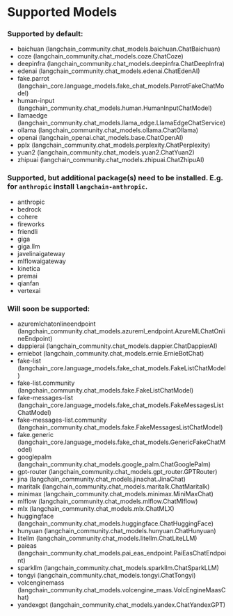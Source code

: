 # Supported Models

### Supported by default:

* baichuan (langchain_community.chat_models.baichuan.ChatBaichuan)
* coze (langchain_community.chat_models.coze.ChatCoze)
* deepinfra (langchain_community.chat_models.deepinfra.ChatDeepInfra)
* edenai (langchain_community.chat_models.edenai.ChatEdenAI)
* fake.parrot (langchain_core.language_models.fake_chat_models.ParrotFakeChatModel)
* human-input (langchain_community.chat_models.human.HumanInputChatModel)
* llamaedge (langchain_community.chat_models.llama_edge.LlamaEdgeChatService)
* ollama (langchain_community.chat_models.ollama.ChatOllama)
* openai (langchain_openai.chat_models.base.ChatOpenAI)
* pplx (langchain_community.chat_models.perplexity.ChatPerplexity)
* yuan2 (langchain_community.chat_models.yuan2.ChatYuan2)
* zhipuai (langchain_community.chat_models.zhipuai.ChatZhipuAI)

### Supported, but additional package(s) need to be installed. E.g. for `anthropic` install `langchain-anthropic`.

* anthropic
* bedrock
* cohere
* fireworks
* friendli
* giga
* giga.llm
* javelinaigateway
* mlflowaigateway
* kinetica
* premai
* qianfan
* vertexai

### Will soon be supported:

* azuremlchatonlineendpoint (langchain_community.chat_models.azureml_endpoint.AzureMLChatOnlineEndpoint)
* dappierai (langchain_community.chat_models.dappier.ChatDappierAI)
* erniebot (langchain_community.chat_models.ernie.ErnieBotChat)
* fake-list (langchain_core.language_models.fake_chat_models.FakeListChatModel)
* fake-list.community (langchain_community.chat_models.fake.FakeListChatModel)
* fake-messages-list (langchain_core.language_models.fake_chat_models.FakeMessagesListChatModel)
* fake-messages-list.community (langchain_community.chat_models.fake.FakeMessagesListChatModel)
* fake.generic (langchain_core.language_models.fake_chat_models.GenericFakeChatModel)
* googlepalm (langchain_community.chat_models.google_palm.ChatGooglePalm)
* gpt-router (langchain_community.chat_models.gpt_router.GPTRouter)
* jina (langchain_community.chat_models.jinachat.JinaChat)
* maritalk (langchain_community.chat_models.maritalk.ChatMaritalk)
* minimax (langchain_community.chat_models.minimax.MiniMaxChat)
* mlflow (langchain_community.chat_models.mlflow.ChatMlflow)
* mlx (langchain_community.chat_models.mlx.ChatMLX)
* huggingface (langchain_community.chat_models.huggingface.ChatHuggingFace)
* hunyuan (langchain_community.chat_models.hunyuan.ChatHunyuan)
* litellm (langchain_community.chat_models.litellm.ChatLiteLLM)
* paieas (langchain_community.chat_models.pai_eas_endpoint.PaiEasChatEndpoint)
* sparkllm (langchain_community.chat_models.sparkllm.ChatSparkLLM)
* tongyi (langchain_community.chat_models.tongyi.ChatTongyi)
* volcenginemass (langchain_community.chat_models.volcengine_maas.VolcEngineMaasChat)
* yandexgpt (langchain_community.chat_models.yandex.ChatYandexGPT)